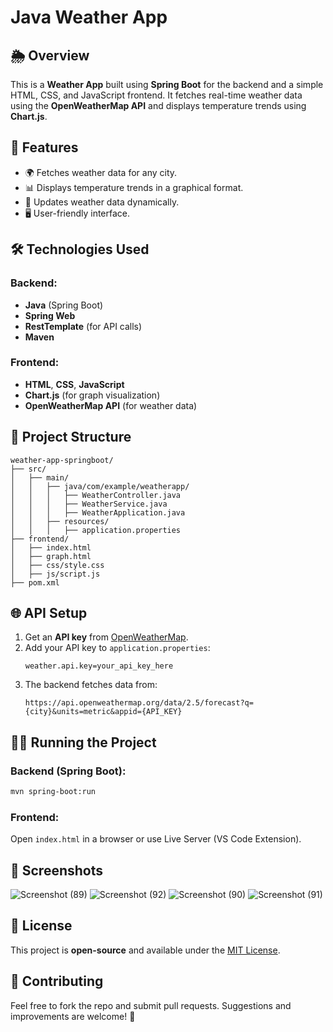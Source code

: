 # Java Weather App

## 🌦️ Overview
This is a **Weather App** built using **Spring Boot** for the backend and a simple HTML, CSS, and JavaScript frontend. It fetches real-time weather data using the **OpenWeatherMap API** and displays temperature trends using **Chart.js**.

## 🚀 Features
- 🌍 Fetches weather data for any city.
- 📊 Displays temperature trends in a graphical format.
- 🔄 Updates weather data dynamically.
- 🖥️ User-friendly interface.

## 🛠️ Technologies Used
### Backend:
- **Java** (Spring Boot)
- **Spring Web**
- **RestTemplate** (for API calls)
- **Maven**

### Frontend:
- **HTML**, **CSS**, **JavaScript**
- **Chart.js** (for graph visualization)
- **OpenWeatherMap API** (for weather data)

## 📂 Project Structure
```
weather-app-springboot/
├── src/
│   ├── main/
│   │   ├── java/com/example/weatherapp/
│   │   │   ├── WeatherController.java
│   │   │   ├── WeatherService.java
│   │   │   ├── WeatherApplication.java
│   │   ├── resources/
│   │   │   ├── application.properties
├── frontend/
│   ├── index.html
│   ├── graph.html
│   ├── css/style.css
│   ├── js/script.js
├── pom.xml
```

## 🌐 API Setup
1. Get an **API key** from [OpenWeatherMap](https://openweathermap.org/api).
2. Add your API key to `application.properties`:
   ```properties
   weather.api.key=your_api_key_here
   ```
3. The backend fetches data from:
   ```
   https://api.openweathermap.org/data/2.5/forecast?q={city}&units=metric&appid={API_KEY}
   ```

## 🏃‍♂️ Running the Project
### Backend (Spring Boot):
```sh
mvn spring-boot:run
```

### Frontend:
Open `index.html` in a browser or use Live Server (VS Code Extension).

## 📸 Screenshots
![Screenshot (89)](https://github.com/user-attachments/assets/52752e4b-0eb6-4baf-976a-5c1a206682e2)
![Screenshot (92)](https://github.com/user-attachments/assets/d7903efa-e42a-4560-af17-6dba2d9754ef)
![Screenshot (90)](https://github.com/user-attachments/assets/f181daa2-e06c-43a4-b363-ef1c8f6b195e)
![Screenshot (91)](https://github.com/user-attachments/assets/d1df8df1-31da-443a-8fd8-6ebc20c38e0d)

## 📝 License
This project is **open-source** and available under the [MIT License](LICENSE).

## 🙌 Contributing
Feel free to fork the repo and submit pull requests. Suggestions and improvements are welcome! 🎉

